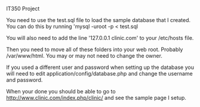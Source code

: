 IT350 Project

You need to use the test.sql file to load the sample database that I created.
You can do this by running 'mysql -uroot -p < test.sql

You will also need to add the line '127.0.0.1       clinic.com' to your /etc/hosts file.

Then you need to move all of these folders into your web root. Probably /var/www/html.
You may or may not need to change the owner.

If you used a different user and password when setting up the database you will need to edit application/config/database.php and change the username and password.

When your done you should be able to go to http://www.clinic.com/index.php/clinic/ and see the sample page I setup.

